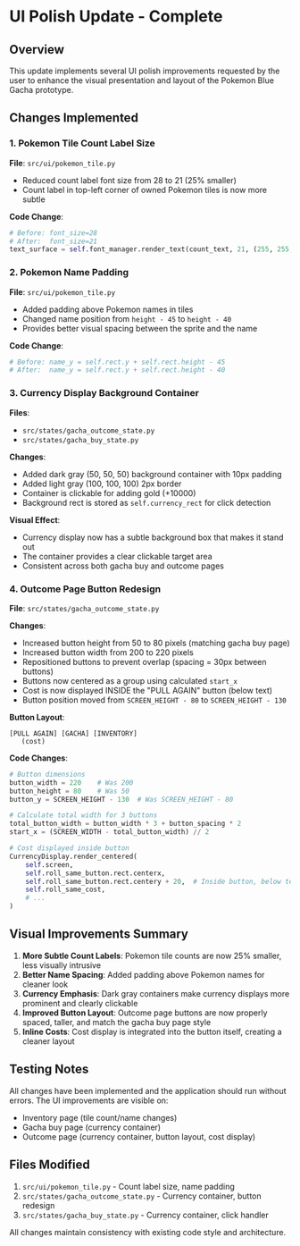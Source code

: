 # UI Polish Update - Complete

## Overview
This update implements several UI polish improvements requested by the user to enhance the visual presentation and layout of the Pokemon Blue Gacha prototype.

## Changes Implemented

### 1. Pokemon Tile Count Label Size
**File**: `src/ui/pokemon_tile.py`
- Reduced count label font size from 28 to 21 (25% smaller)
- Count label in top-left corner of owned Pokemon tiles is now more subtle

**Code Change**:
```python
# Before: font_size=28
# After:  font_size=21
text_surface = self.font_manager.render_text(count_text, 21, (255, 255, 255), is_title=True)
```

### 2. Pokemon Name Padding
**File**: `src/ui/pokemon_tile.py`
- Added padding above Pokemon names in tiles
- Changed name position from `height - 45` to `height - 40`
- Provides better visual spacing between the sprite and the name

**Code Change**:
```python
# Before: name_y = self.rect.y + self.rect.height - 45
# After:  name_y = self.rect.y + self.rect.height - 40
```

### 3. Currency Display Background Container
**Files**: 
- `src/states/gacha_outcome_state.py`
- `src/states/gacha_buy_state.py`

**Changes**:
- Added dark gray (50, 50, 50) background container with 10px padding
- Added light gray (100, 100, 100) 2px border
- Container is clickable for adding gold (+10000)
- Background rect is stored as `self.currency_rect` for click detection

**Visual Effect**:
- Currency display now has a subtle background box that makes it stand out
- The container provides a clear clickable target area
- Consistent across both gacha buy and outcome pages

### 4. Outcome Page Button Redesign
**File**: `src/states/gacha_outcome_state.py`

**Changes**:
- Increased button height from 50 to 80 pixels (matching gacha buy page)
- Increased button width from 200 to 220 pixels
- Repositioned buttons to prevent overlap (spacing = 30px between buttons)
- Buttons now centered as a group using calculated `start_x`
- Cost is now displayed INSIDE the "PULL AGAIN" button (below text)
- Button position moved from `SCREEN_HEIGHT - 80` to `SCREEN_HEIGHT - 130`

**Button Layout**:
```
[PULL AGAIN] [GACHA] [INVENTORY]
   (cost)
```

**Code Changes**:
```python
# Button dimensions
button_width = 220    # Was 200
button_height = 80    # Was 50
button_y = SCREEN_HEIGHT - 130  # Was SCREEN_HEIGHT - 80

# Calculate total width for 3 buttons
total_button_width = button_width * 3 + button_spacing * 2
start_x = (SCREEN_WIDTH - total_button_width) // 2

# Cost displayed inside button
CurrencyDisplay.render_centered(
    self.screen,
    self.roll_same_button.rect.centerx,
    self.roll_same_button.rect.centery + 20,  # Inside button, below text
    self.roll_same_cost,
    # ...
)
```

## Visual Improvements Summary

1. **More Subtle Count Labels**: Pokemon tile counts are now 25% smaller, less visually intrusive
2. **Better Name Spacing**: Added padding above Pokemon names for cleaner look
3. **Currency Emphasis**: Dark gray containers make currency displays more prominent and clearly clickable
4. **Improved Button Layout**: Outcome page buttons are now properly spaced, taller, and match the gacha buy page style
5. **Inline Costs**: Cost display is integrated into the button itself, creating a cleaner layout

## Testing Notes

All changes have been implemented and the application should run without errors. The UI improvements are visible on:
- Inventory page (tile count/name changes)
- Gacha buy page (currency container)
- Outcome page (currency container, button layout, cost display)

## Files Modified

1. `src/ui/pokemon_tile.py` - Count label size, name padding
2. `src/states/gacha_outcome_state.py` - Currency container, button redesign
3. `src/states/gacha_buy_state.py` - Currency container, click handler

All changes maintain consistency with existing code style and architecture.


